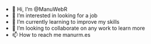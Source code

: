 - 👋  Hi, I’m @ManuWebR
- 👀 I’m interested in looking for a job
- 🌱 I’m currently learning to improve my skills
- 💞️ I’m looking to collaborate on any work to learn more
- 📫 How to reach me manurm.es

<!---
ManuWebR/ManuWebR is a ✨ special ✨ repository because its `README.md` (this file) appears on your GitHub profile.
You can click the Preview link to take a look at your changes.
--->
